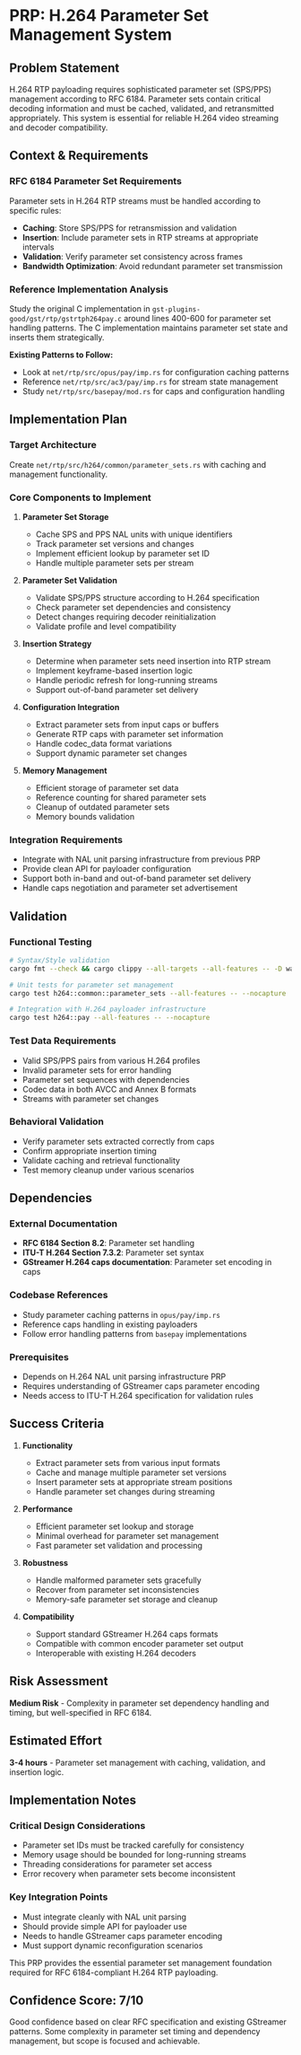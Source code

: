 # PRP: H.264 Parameter Set Management System

## Problem Statement

H.264 RTP payloading requires sophisticated parameter set (SPS/PPS) management according to RFC 6184. Parameter sets contain critical decoding information and must be cached, validated, and retransmitted appropriately. This system is essential for reliable H.264 video streaming and decoder compatibility.

## Context & Requirements

### RFC 6184 Parameter Set Requirements
Parameter sets in H.264 RTP streams must be handled according to specific rules:
- **Caching**: Store SPS/PPS for retransmission and validation
- **Insertion**: Include parameter sets in RTP streams at appropriate intervals
- **Validation**: Verify parameter set consistency across frames
- **Bandwidth Optimization**: Avoid redundant parameter set transmission

### Reference Implementation Analysis
Study the original C implementation in `gst-plugins-good/gst/rtp/gstrtph264pay.c` around lines 400-600 for parameter set handling patterns. The C implementation maintains parameter set state and inserts them strategically.

**Existing Patterns to Follow:**
- Look at `net/rtp/src/opus/pay/imp.rs` for configuration caching patterns
- Reference `net/rtp/src/ac3/pay/imp.rs` for stream state management
- Study `net/rtp/src/basepay/mod.rs` for caps and configuration handling

## Implementation Plan

### Target Architecture  
Create `net/rtp/src/h264/common/parameter_sets.rs` with caching and management functionality.

### Core Components to Implement

1. **Parameter Set Storage**
   - Cache SPS and PPS NAL units with unique identifiers
   - Track parameter set versions and changes
   - Implement efficient lookup by parameter set ID
   - Handle multiple parameter sets per stream

2. **Parameter Set Validation**
   - Validate SPS/PPS structure according to H.264 specification
   - Check parameter set dependencies and consistency
   - Detect changes requiring decoder reinitialization
   - Validate profile and level compatibility

3. **Insertion Strategy**
   - Determine when parameter sets need insertion into RTP stream
   - Implement keyframe-based insertion logic
   - Handle periodic refresh for long-running streams
   - Support out-of-band parameter set delivery

4. **Configuration Integration**
   - Extract parameter sets from input caps or buffers
   - Generate RTP caps with parameter set information
   - Handle codec_data format variations
   - Support dynamic parameter set changes

5. **Memory Management**
   - Efficient storage of parameter set data
   - Reference counting for shared parameter sets
   - Cleanup of outdated parameter sets
   - Memory bounds validation

### Integration Requirements
- Integrate with NAL unit parsing infrastructure from previous PRP
- Provide clean API for payloader configuration
- Support both in-band and out-of-band parameter set delivery
- Handle caps negotiation and parameter set advertisement

## Validation

### Functional Testing
```bash
# Syntax/Style validation  
cargo fmt --check && cargo clippy --all-targets --all-features -- -D warnings

# Unit tests for parameter set management
cargo test h264::common::parameter_sets --all-features -- --nocapture

# Integration with H.264 payloader infrastructure
cargo test h264::pay --all-features -- --nocapture
```

### Test Data Requirements
- Valid SPS/PPS pairs from various H.264 profiles
- Invalid parameter sets for error handling
- Parameter set sequences with dependencies
- Codec data in both AVCC and Annex B formats
- Streams with parameter set changes

### Behavioral Validation
- Verify parameter sets extracted correctly from caps
- Confirm appropriate insertion timing
- Validate caching and retrieval functionality
- Test memory cleanup under various scenarios

## Dependencies

### External Documentation
- **RFC 6184 Section 8.2**: Parameter set handling
- **ITU-T H.264 Section 7.3.2**: Parameter set syntax
- **GStreamer H.264 caps documentation**: Parameter set encoding in caps

### Codebase References
- Study parameter caching patterns in `opus/pay/imp.rs`
- Reference caps handling in existing payloaders
- Follow error handling patterns from `basepay` implementations

### Prerequisites
- Depends on H.264 NAL unit parsing infrastructure PRP
- Requires understanding of GStreamer caps parameter encoding
- Needs access to ITU-T H.264 specification for validation rules

## Success Criteria

1. **Functionality**
   - Extract parameter sets from various input formats
   - Cache and manage multiple parameter set versions
   - Insert parameter sets at appropriate stream positions
   - Handle parameter set changes during streaming

2. **Performance**
   - Efficient parameter set lookup and storage
   - Minimal overhead for parameter set management
   - Fast parameter set validation and processing

3. **Robustness** 
   - Handle malformed parameter sets gracefully
   - Recover from parameter set inconsistencies
   - Memory-safe parameter set storage and cleanup

4. **Compatibility**
   - Support standard GStreamer H.264 caps formats
   - Compatible with common encoder parameter set output
   - Interoperable with existing H.264 decoders

## Risk Assessment

**Medium Risk** - Complexity in parameter set dependency handling and timing, but well-specified in RFC 6184.

## Estimated Effort

**3-4 hours** - Parameter set management with caching, validation, and insertion logic.

## Implementation Notes

### Critical Design Considerations
- Parameter set IDs must be tracked carefully for consistency
- Memory usage should be bounded for long-running streams  
- Threading considerations for parameter set access
- Error recovery when parameter sets become inconsistent

### Key Integration Points
- Must integrate cleanly with NAL unit parsing
- Should provide simple API for payloader use
- Needs to handle GStreamer caps parameter encoding
- Must support dynamic reconfiguration scenarios

This PRP provides the essential parameter set management foundation required for RFC 6184-compliant H.264 RTP payloading.

## Confidence Score: 7/10

Good confidence based on clear RFC specification and existing GStreamer patterns. Some complexity in parameter set timing and dependency management, but scope is focused and achievable.